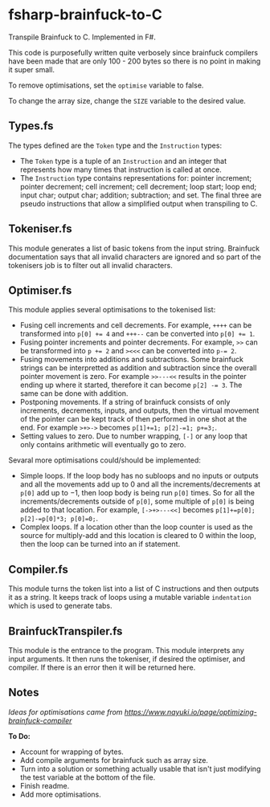 # fsharp-brainfuck-to-C
Transpile Brainfuck to C. Implemented in F#.

This code is purposefully written quite verbosely since brainfuck compilers have been made that are only 100 - 200 bytes so there is no point in making it super small.

To remove optimisations, set the `optimise` variable to false.

To change the array size, change the `SIZE` variable to the desired value.

## Types.fs

The types defined are the `Token` type and the `Instruction` types:
* The `Token` type is a tuple of an `Instruction` and an integer that represents how many times that instruction is called at once.
* The `Instruction` type contains representations for: pointer increment; pointer decrement; cell increment; cell decrement; loop start; loop end; input char; output char; addition; subtraction; and set. The final three are pseudo instructions that allow a simplified output when transpiling to C.

## Tokeniser.fs

This module generates a list of basic tokens from the input string. Brainfuck documentation says that all invalid characters are ignored and so part of the tokenisers job is to filter out all invalid characters.

## Optimiser.fs

This module applies several optimisations to the tokenised list:
* Fusing cell increments and cell decrements. For example, `++++` can be transformed into `p[0] += 4` and `+++--` can be converted into `p[0] += 1`.
* Fusing pointer increments and pointer decrements. For example, `>>` can be transformed into `p += 2` and `><<<` can be converted into `p-= 2`.
* Fusing movements into additions and subtractions. Some brainfuck strings can be interpretted as addition and subtraction since the overall pointer movement is zero. For example `>>---<<` results in the pointer ending up where it started, therefore it can become `p[2] -= 3`. The same can be done with addition.
* Postponing movements. If a string of brainfuck consists of only increments, decrements, inputs, and outputs, then the virtual movement of the pointer can be kept track of then performed in one shot at the end. For example `>+>->` becomes `p[1]+=1; p[2]-=1; p+=3;`.
* Setting values to zero. Due to number wrapping, `[-]` or any loop that only contains arithmetic will eventually go to zero.

Sevaral more optimisations could/should be implemented:
* Simple loops. If the loop body has no subloops and no inputs or outputs and all the movements add up to 0 and all the increments/decrements at `p[0]` add up to −1, then loop body is being run `p[0]` times. So for all the increments/decrements outside of `p[0]`, some multiple of `p[0]` is being added to that location. For example, `[->+>---<<]` becomes `p[1]+=p[0]; p[2]-=p[0]*3; p[0]=0;`.
* Complex loops. If a location other than the loop counter is used as the source for multiply-add and this location is cleared to 0 within the loop, then the loop can be turned into an if statement.

## Compiler.fs

This module turns the token list into a list of C instructions and then outputs it as a string. It keeps track of loops using a mutable variable `indentation` which is used to generate tabs.

## BrainfuckTranspiler.fs

This module is the entrance to the program. This module interprets any input arguments. It then runs the tokeniser, if desired the optimiser,  and compiler. If there is an error then it will be returned here. 

## Notes

*Ideas for optimisations came from https://www.nayuki.io/page/optimizing-brainfuck-compiler*

**To Do:** 
* Account for wrapping of bytes.
* Add compile arguments for brainfuck such as array size.
* Turn into a solution or something actually usable that isn't just modifying the test variable at the bottom of the file. 
* Finish readme.
* Add more optimisations.

